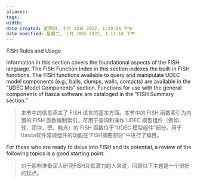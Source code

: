 ```yaml
---
aliases: 
tags: 
width:
date created: 星期四, 十月 13日 2022, 1:29:56 下午
date modified: 星期二, 十月 18日 2022, 1:12:18 下午
---
```

FISH Rules and Usage

Information in this section covers the foundational aspects of the FISH language. The FISH Function Index in this section indexes the built-in FISH functions. The FISH functions available to query and manipulate UDEC model components (e.g., balls, clumps, walls, contacts) are available in the “UDEC Model Components” section. Functions for use with the general components of Itasca software are cataloged in the “FISH Summary section.”
>本节中的信息涵盖了 FISH 语言的基本方面。本节中的 FISH 函数索引为内置的 FISH 函数编制索引。可用于查询和操作 UDEC 模型组件（例如，球、团块、壁、触点）的 FISH 函数位于“UDEC 模型组件”部分。用于Itasca软件常规组件的功能在“FISH摘要部分”中进行了编目。

For those who are ready to delve into FISH and its potential, a review of the following topics is a good starting point.
>对于那些准备深入研究FISH及其潜力的人来说，回顾以下主题是一个很好的起点。



